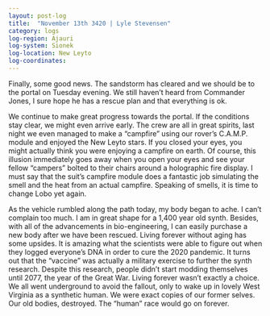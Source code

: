```yaml
---
layout: post-log
title:  "November 13th 3420 | Lyle Stevensen"
category: logs
log-region: Ajauri
log-system: Sionek
log-location: New Leyto
log-coordinates: 
---
```


<p>Finally, some good news. The sandstorm has cleared and we should be to the portal on Tuesday evening. We still haven’t heard from Commander Jones, I sure hope he has a rescue plan and that everything is ok.</p>

<p>We continue to make great progress towards the portal. If the conditions stay clear, we might even arrive early. The crew are all in great spirits, last night we even managed to make a “campfire” using our rover’s C.A.M.P. module and enjoyed the New Leyto stars. If you closed your eyes, you might actually think you were enjoying a campfire on earth. Of course, this illusion immediately goes away when you open your eyes and see your fellow “campers” bolted to their chairs around a holographic fire display. I must say that the suit’s campfire module does a fantastic job simulating the smell and the heat from an actual campfire. Speaking of smells, it is time to change Lobo yet again.</p>

<p>As the vehicle rumbled along the path today, my body began to ache. I can’t complain too much. I am in great shape for a 1,400 year old synth. Besides, with all of the advancements in bio-engineering, I can easily purchase a new body after we have been rescued. Living forever without aging has some upsides. It is amazing what the scientists were able to figure out when they logged everyone’s DNA in order to cure the 2020 pandemic. It turns out that the “vaccine” was actually a military exercise to further the synth research. Despite this research, people didn’t start modding themselves until 2077, the year of the Great War. Living forever wasn’t exactly a choice. We all went underground to avoid the fallout, only to wake up in lovely West Virginia as a synthetic human. We were exact copies of our former selves. Our old bodies, destroyed. The “human” race would go on forever. </p>

<!--more-->
